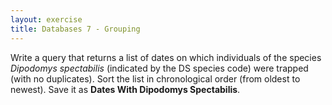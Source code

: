 ```yaml
---
layout: exercise
title: Databases 7 - Grouping
---
```


Write a query that returns a list of dates on which individuals of the
species *Dipodomys spectabilis* (indicated by the DS species code) were
trapped (with no duplicates). Sort the list in chronological order (from
oldest to newest). Save it as **Dates With Dipodomys Spectabilis**.
